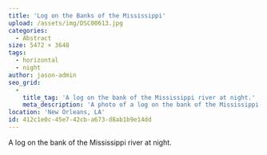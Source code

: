 ```yaml
---
title: 'Log on the Banks of the Mississippi'
upload: /assets/img/DSC00613.jpg
categories:
  - Abstract
size: 5472 × 3648
tags:
  - horizontal
  - night
author: jason-admin
seo_grid:
  -
    title_tag: 'A log on the bank of the Mississippi river at night.'
    meta_description: 'A photo of a log on the bank of the Mississippi river at night.'
location: 'New Orleans, LA'
id: 412c1e0c-45e7-42cb-a673-d8ab1b9e14dd
---
```

A log on the bank of the Mississippi river at night.
